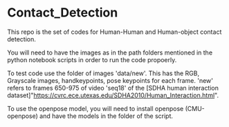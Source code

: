 # Contact_Detection

This repo is the set of codes for Human-Human and Human-object contact detection. 

You will need to have the images as in the path folders mentioned in the python notebook scripts in order to run the code propoerly. 

To test code use the folder of images 'data/new'. This has the RGB, Grayscale images, handkeypoints, pose keypoints for each frame. 'new' refers to frames 650-975 of video 'seq18' of the [SDHA human interaction dataset]"https://cvrc.ece.utexas.edu/SDHA2010/Human_Interaction.html".

To use the openpose model, you will need to install openpose (CMU-openpose) and have the models in the folder of the script. 

